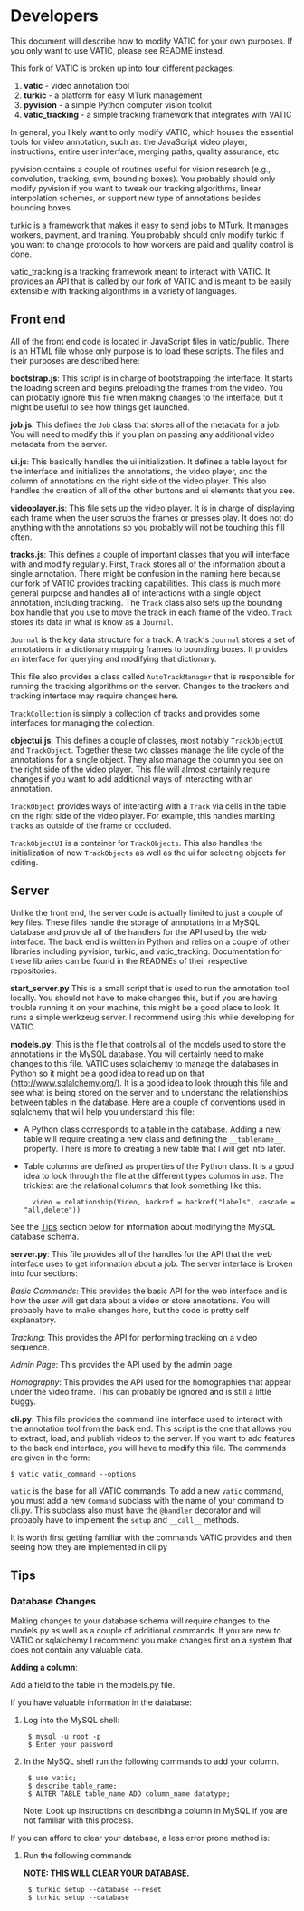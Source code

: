 Developers
==========

This document will describe how to modify VATIC for your own purposes. If you
only want to use VATIC, please see README instead.

This fork of VATIC is broken up into four different packages:

1. **vatic** - video annotation tool
2. **turkic** - a platform for easy MTurk management
3. **pyvision** - a simple Python computer vision toolkit
4. **vatic_tracking** - a simple tracking framework that integrates with VATIC

In general, you likely want to only modify VATIC, which houses the essential
tools for video annotation, such as: the JavaScript video player, instructions,
entire user interface, merging paths, quality assurance, etc.

pyvision contains a couple of routines useful for vision research (e.g.,
convolution, tracking, svm, bounding boxes). You probably should only modify
pyvision if you want to tweak our tracking algorithms, linear interpolation
schemes, or support new type of annotations besides bounding boxes.

turkic is a framework that makes it easy to send jobs to MTurk. It manages
workers, payment, and training. You probably should only modify turkic if you
want to change protocols to how workers are paid and quality control is done.

vatic\_tracking is a tracking framework meant to interact with VATIC. It provides
an API that is called by our fork of VATIC and is meant to be easily extensible
with tracking algorithms in a variety of languages.


Front end
---------

All of the front end code is located in JavaScript files in vatic/public. There
is an HTML file whose only purpose is to load these scripts. The files and their
purposes are described here:

**bootstrap.js**: This script is in charge of bootstrapping the interface. It starts
the loading screen and begins preloading the frames from the video. You can probably
ignore this file when making changes to the interface, but it might be useful to see
how things get launched.


**job.js**: This defines the `Job` class that stores all of the metadata for a job. 
You will need to modify this if you plan on passing any additional video metadata 
from the server.


**ui.js**: This basically handles the ui initialization. It defines a table layout
for the interface and initializes the annotations, the video player, and the column
of annotations on the right side of the video player. This also handles the creation
of all of the other buttons and ui elements that you see.


**videoplayer.js**: This file sets up the video player. It is in charge of displaying
each frame when the user scrubs the frames or presses play. It does not do anything
with the annotations so you probably will not be touching this fill often.


**tracks.js**: This defines a couple of important classes that you will interface with
and modify regularly. First, `Track` stores all of the information about a single
annotation. There might be confusion in the naming here because our fork of VATIC 
provides tracking capabilities. This class is much more general purpose and handles
all of interactions with a single object annotation, including tracking. The `Track`
class also sets up the bounding box handle that you use to move the track in each
frame of the video. `Track` stores its data in what is know as a `Journal`.

`Journal` is the key data structure for a track. A track's `Journal` stores a set of
annotations in a dictionary mapping frames to bounding boxes. It provides an interface
for querying and modifying that dictionary.

This file also provides a class called `AutoTrackManager` that is responsible for running
the tracking algorithms on the server. Changes to the trackers and tracking interface may
require changes here.

`TrackCollection` is simply a collection of tracks and provides some interfaces for managing
the collection.


**objectui.js**: This defines a couple of classes, most notably `TrackObjectUI` and
`TrackObject`. Together these two classes manage the life cycle of the annotations for a
single object. They also manage the column you see on the right side of the video player.
This file will almost certainly require changes if you want to add additional ways of
interacting with an annotation.

`TrackObject` provides ways of interacting with a `Track` via cells in the table on the right
side of the video player. For example, this handles marking tracks as outside of the frame
or occluded.

`TrackObjectUI` is a container for `TrackObjects`. This also handles the initialization of new
`TrackObjects` as well as the ui for selecting objects for editing.

Server
---------

Unlike the front end, the server code is actually limited to just a couple of key files. These
files handle the storage of annotations in a MySQL database and provide all of the handlers
for the API used by the web interface. The back end is written in Python and relies on a couple
of other libraries including pyvision, turkic, and vatic\_tracking. Documentation for these
libraries can be found in the READMEs of their respective repositories.

**start_server.py** This is a small script that is used to run the annotation tool locally. You
should not have to make changes this, but if you are having trouble running it on your machine, this
might be a good place to look. It runs a simple werkzeug server. I recommend using this while
developing for VATIC.


**models.py**: This is the file that controls all of the models used to store the annotations
in the MySQL database. You will certainly need to make changes to this file. VATIC uses 
sqlalchemy to manage the databases in Python so it might be a good idea to read up on that
(http://www.sqlalchemy.org/). It is a good idea to look through this file and see what is 
being stored on the server and to understand the relationships between tables in the database.
Here are a couple of conventions used in sqlalchemy that will help you understand this file:

- A Python class corresponds to a table in the database. Adding a new table will require creating
a new class and defining the `__tablename__` property. There is more to creating a new table that
I will get into later.
- Table columns are defined as properties of the Python class. It is a good idea to look through
the file at the different types columns in use. The trickiest are the relational columns that
look something like this:
 
        video = relationship(Video, backref = backref("labels", cascade = "all,delete"))

See the [Tips](#tips) section below for information about modifying the MySQL database
schema.

**server.py**: This file provides all of the handles for the API that the web interface uses to
get information about a job. The server interface is broken into four sections:

*Basic Commands*: This provides the basic API for the web interface and is how the user will get data
about a video or store annotations. You will probably have to make changes here, but the code is pretty
self explanatory.

*Tracking*: This provides the API for performing tracking on a video sequence. 

*Admin Page*: This provides the API used by the admin page. 

*Homography*: This provides the API used for the homographies that appear under the video frame. This
can probably be ignored and is still a little buggy.

**cli.py**: This file provides the command line interface used to interact with the annotation tool from
the back end. This script is the one that allows you to extract, load, and publish videos to the server.
If you want to add features to the back end interface, you will have to modify this file. The commands are 
given in the form:

    $ vatic vatic_command --options

`vatic` is the base for all VATIC commands. To add a new `vatic` command, you must add a new `Command`
subclass with the name of your command to cli.py. This subclass also must have the `@handler` decorator
and will probably have to implement the `setup` and `__call__` methods.

It is worth first getting familiar with the commands VATIC provides and then seeing how they are
implemented in cli.py


Tips
----

### Database Changes ###
Making changes to your database schema will require changes to the models.py as well as a couple
of additional commands. If you are new to VATIC or sqlalchemy I recommend you make changes first
on a system that does not contain any valuable data.

**Adding a column**: 

Add a field to the table in the models.py file.

If you have valuable information in the database:

1. Log into the MySQL shell:

        $ mysql -u root -p
        $ Enter your password

2. In the MySQL shell run the following commands to add your column.

        $ use vatic;
        $ describe table_name;
        $ ALTER TABLE table_name ADD column_name datatype;

    Note: Look up instructions on describing a column in MySQL if you are not familiar with this process.

If you can afford to clear your database, a less error prone method is:

1. Run the following commands

    **NOTE: THIS WILL CLEAR YOUR DATABASE.**

        $ turkic setup --database --reset
        $ turkic setup --database


